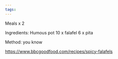 ```yaml
---
tags:
---
```


Meals x 2

Ingredients:
Humous pot
10 x falafel
6 x pita

Method:
you know

https://www.bbcgoodfood.com/recipes/spicy-falafels